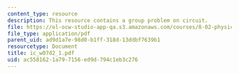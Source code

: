 ```yaml
---
content_type: resource
description: This resource contains a group problem on circuit.
file: https://ol-ocw-studio-app-qa.s3.amazonaws.com/courses/8-02-physics-ii-electricity-and-magnetism-spring-2007/ac5581621a797156ed9d794c1eb3c276_ic_w07d2_1.pdf
file_type: application/pdf
parent_uid: ad9d1a7e-98d0-b1ff-318d-13ddbf7639b1
resourcetype: Document
title: ic_w07d2_1.pdf
uid: ac558162-1a79-7156-ed9d-794c1eb3c276
---
```

